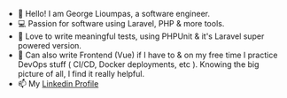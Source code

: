 - 👋 Hello! I am George Lioumpas, a software engineer.
- 💻 Passion for software using Laravel, PHP & more tools.
- 💙 Love to write meaningful tests, using PHPUnit & it's Laravel super powered version.
- 🧰 Can also write Frontend (Vue) if I have to & on my free time I practice DevOps stuff ( CI/CD, Docker deployments, etc ). Knowing the big picture of all, I find it really helpful.
- 📫 My [Linkedin Profile](https://www.linkedin.com/in/george-lioympas/)

<!---
glioympas/glioympas is a ✨ special ✨ repository because its `README.md` (this file) appears on your GitHub profile.
You can click the Preview link to take a look at your changes.
--->
